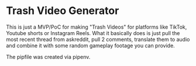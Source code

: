 # Trash Video Generator

This is just a MVP/PoC for making "Trash Videos" for platforms like TikTok, Youtube shorts or Instagram Reels.
What it basically does is just pull the most recent thread from askreddit, pull 2 comments, translate them to audio and combine it with some random gameplay footage you can provide.

The pipfile was created via pipenv.